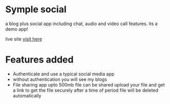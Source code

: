 # Symple social
a blog plus social app including chat, audio and video call features. its a demo app!

live site [visit here](https://symplesocial.web.app/)

# Features added
 * Authenticate and use a typical social media app
 * without authentication you will see my blogs
 * File sharing app
    upto 500mb file can be shared
    upload your file and get a link to get the file securely
    after a time of period file will be deleted automatically